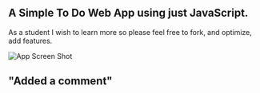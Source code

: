 ## A Simple To Do Web App using just JavaScript.
As a student I wish to learn more so please feel free to fork, and optimize, add features.

![App Screen Shot](https://dhanishgajjar.github.io/js-to-do/git/sc.png)

## "Added a comment"
